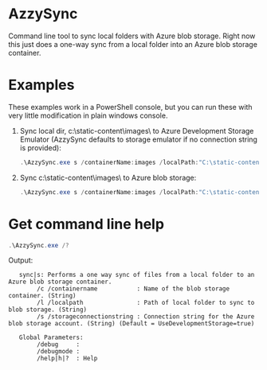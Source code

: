 AzzySync
========

Command line tool to sync local folders with Azure blob storage. Right now this just does a one-way sync from a local folder into an Azure blob storage container.


Examples
========

These examples work in a PowerShell console, but you can run these with very little modification in plain windows console.

 1. Sync local dir, c:\static-content\images\ to Azure Development Storage Emulator (AzzySync defaults to storage emulator if no connection string is provided): 
    
    ```PowerShell
    .\AzzySync.exe s /containerName:images /localPath:"C:\static-content\images\"
    ```

 2. Sync c:\static-content\images\ to Azure blob storage: 
    
    ```PowerShell
    .\AzzySync.exe s /containerName:images /localPath:"C:\static-content\images\" /storageconnectionstring:"DefaultEndPointsProtocol=YOUR_CHOICE_OF_HTTP_OR_HTTPS;AccountName=YOUR_STORAGE_ACCOUNT_NAME;AccountKey=YOUR_STORAGE_ACCOUNT_KEY;"
    ```

Get command line help
========
```PowerShell
.\AzzySync.exe /?
```

Output: 
```
   sync|s: Performs a one way sync of files from a local folder to an Azure blob storage container.
        /c /containername           : Name of the blob storage container. (String)
        /l /localpath               : Path of local folder to sync to blob storage. (String)
        /s /storageconnectionstring : Connection string for the Azure blob storage account. (String) (Default = UseDevelopmentStorage=true)

   Global Parameters:
        /debug     :
        /debugmode :
        /help|h|?  : Help
```